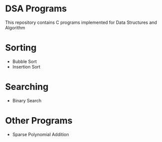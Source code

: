 # DSA Programs

This repository contains C programs implemented for Data Structures and Algorithm
# Sorting
- Bubble Sort
- Insertion Sort

# Searching
- Binary Search

# Other Programs

- Sparse Polynomial Addition

